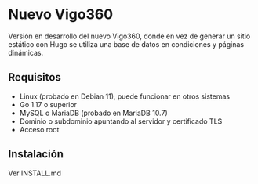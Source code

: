 # Nuevo Vigo360

Versión en desarrollo del nuevo Vigo360, donde en vez de generar un sitio estático con Hugo se utiliza una base de datos en condiciones y páginas dinámicas.

## Requisitos

-   Linux (probado en Debian 11), puede funcionar en otros sistemas
-   Go 1.17 o superior
-   MySQL o MariaDB (probado en MariaDB 10.7)
-   Dominio o subdominio apuntando al servidor y certificado TLS
-   Acceso root

## Instalación

Ver INSTALL.md
